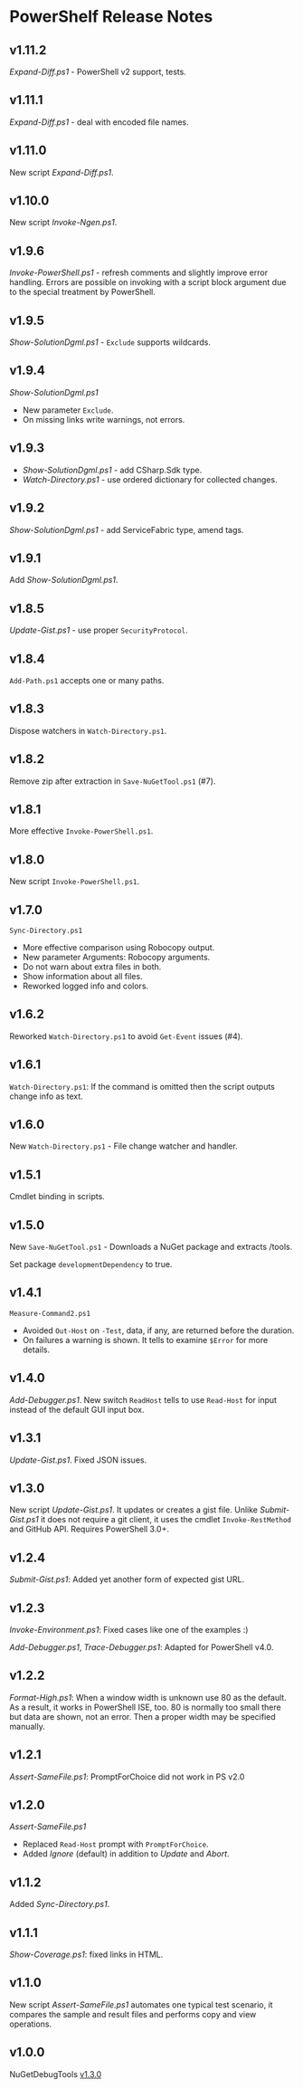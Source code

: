 # PowerShelf Release Notes

## v1.11.2

*Expand-Diff.ps1* - PowerShell v2 support, tests.

## v1.11.1

*Expand-Diff.ps1* - deal with encoded file names.

## v1.11.0

New script *Expand-Diff.ps1*.

## v1.10.0

New script *Invoke-Ngen.ps1*.

## v1.9.6

*Invoke-PowerShell.ps1* - refresh comments and slightly improve error handling.
Errors are possible on invoking with a script block argument due to the special
treatment by PowerShell.

## v1.9.5

*Show-SolutionDgml.ps1* - `Exclude` supports wildcards.

## v1.9.4

*Show-SolutionDgml.ps1*

- New parameter `Exclude`.
- On missing links write warnings, not errors.

## v1.9.3

- *Show-SolutionDgml.ps1* - add CSharp.Sdk type.
- *Watch-Directory.ps1* - use ordered dictionary for collected changes.

## v1.9.2

*Show-SolutionDgml.ps1* - add ServiceFabric type, amend tags.

## v1.9.1

Add *Show-SolutionDgml.ps1*.

## v1.8.5

*Update-Gist.ps1* - use proper `SecurityProtocol`.

## v1.8.4

`Add-Path.ps1` accepts one or many paths.

## v1.8.3

Dispose watchers in `Watch-Directory.ps1`.

## v1.8.2

Remove zip after extraction in `Save-NuGetTool.ps1` (#7).

## v1.8.1

More effective `Invoke-PowerShell.ps1`.

## v1.8.0

New script `Invoke-PowerShell.ps1`.

## v1.7.0

`Sync-Directory.ps1`

- More effective comparison using Robocopy output.
- New parameter Arguments: Robocopy arguments.
- Do not warn about extra files in both.
- Show information about all files.
- Reworked logged info and colors.

## v1.6.2

Reworked `Watch-Directory.ps1` to avoid `Get-Event` issues (#4).

## v1.6.1

`Watch-Directory.ps1`: If the command is omitted then the script outputs change
info as text.

## v1.6.0

New `Watch-Directory.ps1` - File change watcher and handler.

## v1.5.1

Cmdlet binding in scripts.

## v1.5.0

New `Save-NuGetTool.ps1` - Downloads a NuGet package and extracts /tools.

Set package `developmentDependency` to true.

## v1.4.1

`Measure-Command2.ps1`

- Avoided `Out-Host` on `-Test`, data, if any, are returned before the duration.
- On failures a warning is shown. It tells to examine `$Error` for more details.

## v1.4.0

*Add-Debugger.ps1*. New switch `ReadHost` tells to use `Read-Host` for input
instead of the default GUI input box.

## v1.3.1

*Update-Gist.ps1*. Fixed JSON issues.

## v1.3.0

New script *Update-Gist.ps1*. It updates or creates a gist file. Unlike
*Submit-Gist.ps1* it does not require a git client, it uses the cmdlet
`Invoke-RestMethod` and GitHub API. Requires PowerShell 3.0+.

## v1.2.4

*Submit-Gist.ps1*: Added yet another form of expected gist URL.

## v1.2.3

*Invoke-Environment.ps1*: Fixed cases like one of the examples :)

*Add-Debugger.ps1*, *Trace-Debugger.ps1*: Adapted for PowerShell v4.0.

## v1.2.2

*Format-High.ps1*: When a window width is unknown use 80 as the default. As a
result, it works in PowerShell ISE, too. 80 is normally too small there but
data are shown, not an error. Then a proper width may be specified manually.

## v1.2.1

*Assert-SameFile.ps1*: PromptForChoice did not work in PS v2.0

## v1.2.0

*Assert-SameFile.ps1*

- Replaced `Read-Host` prompt with `PromptForChoice`.
- Added *Ignore* (default) in addition to *Update* and *Abort*.

## v1.1.2

Added *Sync-Directory.ps1*.

## v1.1.1

*Show-Coverage.ps1*: fixed links in HTML.

## v1.1.0

New script *Assert-SameFile.ps1* automates one typical test scenario, it
compares the sample and result files and performs copy and view operations.

## v1.0.0

NuGetDebugTools [v1.3.0](https://github.com/nightroman/PowerShelf/blob/master/Pack/NuGetDebugTools/Release-Notes.md#v130)

